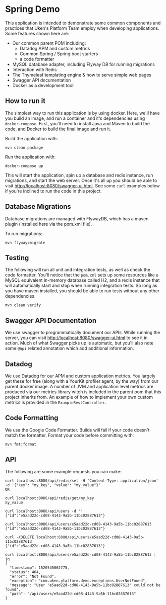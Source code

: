 # Spring Demo

This application is intended to demonstrate some common components and practices that Uken's Platform Team employ when developing applications. Some features shown here are:
- Our common parent POM including:
  - Datadog APM and custom metrics
  - Common Spring / Spring boot starters
  - a code formatter
- MySQL database adapter, including Flyway DB for running migrations
- Interaction with Redis
- The Thymeleaf templating engine & how to serve simple web pages
- Swagger API documentation
- Docker as a development tool

## How to run it

The simplest way to run this application is by using docker. Here, we'll have you build an image, and run a container and it's dependencies using `docker-compose`. First, you'll need to install Java and Maven to build the code, and Docker to build the final image and run it.

Build the application with:
```shell
mvn clean package
```

Run the application with:
```shell
docker-compose up
```

This will start the application, spin up a database and redis instance, run migrations, and start the web server. Once it's all up you should be able to visit [http://localhost:8080/swagger-ui.html](http://localhost:8080/swagger-ui.html). See some `curl` examples below if you're inclined to run the code in this project. 


## Database Migrations

Database migrations are managed with FlywayDB, which has a maven plugin (installed here via the pom.xml file).

To run migrations:

```shell
mvn flyway:migrate
```

## Testing

The following will run all unit and integration tests, as well as check the code formatter. You'll notice that the `pom.xml` sets up some resources like a MySQL equivalent in-memory database called H2, and a redis instance that will automatically start and stop when running integration tests. So long as you have maven installed, you should be able to run tests without any other dependencies. 

```shell
mvn clean verify
```

## Swagger API Documentation

We use swagger to programmatically document our APIs. While running the server, you can visit [http://localhost:8080/swagger-ui.html](http://localhost:8080/swagger-ui.html) to see it in action. Much of what Swagger picks up is automatic, but you'll also note some `@Api` related annotation which add additional information.

## Datadog

We use Datadog for our APM and custom application metrics. You largely get these for free (along with a YourKit profiler agent, by the way) from our parent docker image. A number of JVM and application level metrics are produced via our metrics library witch is included in the parent pom that this project inherits from. An example of how to implement your own custom metrics is provided in the `ExampleRestController`.  

## Code Formatting

We use the Google Code Formatter. Builds will fail if your code doesn't match the formatter. Format your code before committing with:

```shell
mvn fmt:format
```

## API

The following are some example requests you can make:

```shell
curl localhost:8080/api/redis/set -H 'Content-Type: application/json' -d '{"key": "my_key", "value": "my_value"}'
OK
```
```shell
curl localhost:8080/api/redis/get/my_key
my_value
```

```shell
curl localhost:8080/api/users -d ''
{"id":"e5aad22d-cd08-4143-9a5b-11bc02887613"}
```

```shell
curl localhost:8080/api/users/e5aad22d-cd08-4143-9a5b-11bc02887613
{"id":"e5aad22d-cd08-4143-9a5b-11bc02887613"}
```

```shell
curl -XDELETE localhost:8080/api/users/e5aad22d-cd08-4143-9a5b-11bc02887613
{"id":"e5aad22d-cd08-4143-9a5b-11bc02887613"}
```

```shell
curl localhost:8080/api/users/e5aad22d-cd08-4143-9a5b-11bc02887613 | jq
{
  "timestamp": 1520545062775,
  "status": 404,
  "error": "Not Found",
  "exception": "com.uken.platform.demo.exceptions.UserNotFound",
  "message": "User 'e5aad22d-cd08-4143-9a5b-11bc02887613' could not be found",
  "path": "/api/users/e5aad22d-cd08-4143-9a5b-11bc02887613"
}
```
